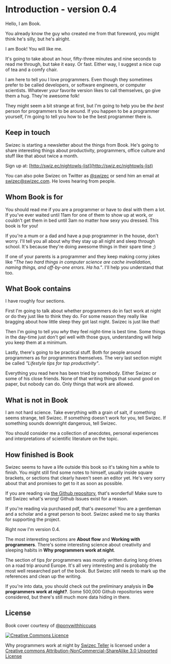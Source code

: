 # Introduction - version 0.4

Hello, I am Book.

You already know the guy who created me from that foreword, you might think he's silly, but he's alright.

I am Book! You will like me. 

It's going to take about an hour, fifty-three minutes and nine seconds to read me through, but take it easy. Or fast. Either way, I suggest a nice cup of tea and a comfy chair.

I am here to tell you I love programmers. Even though they sometimes prefer to be called developers, or software engineers, or computer scientists. Whatever _your_ favorite version likes to call themselves, go give them a hug. They're awesome folk!

They might seem a bit strange at first, but I'm going to help you be _the best_ person for programmers to be around. If you happen to be a programmer yourself, I'm going to tell you how to be the best programmer there is.

## Keep in touch

Swizec is starting a newsletter about the things from Book. He's going to share interesting things about productivity, programmers, office culture and stuff like that about twice a month.

Sign up at: [http://swiz.ec/nightowls-list](http://swiz.ec/nightowls-list)

You can also poke Swizec on Twitter as [@swizec](https://twitter.com/swizec) or send him an email at swizec@swizec.com. He loves hearing from people.

## Whom Book is for

You should read me if you are a programmer or have to deal with them a lot. If you've ever waited until 11am for one of them to show up at work, or couldn't get them in bed until 3am no matter how sexy you dressed. This book is for you!

If you're a mum or a dad and have a pup programmer in the house, don't worry. I'll tell you all about why they stay up all night and sleep through school. It's because they're doing awesome things in their spare time ;)

If one of your parents is a programmer and they keep making corny jokes like *"The two hard things in computer science are cache invalidation, naming things, and off-by-one errors. Ha ha."*. I'll help you understand that too.

## What Book contains

I have roughly four sections.

First I'm going to talk about whether programmers do in fact work at night or do they just like to think they do. For some reason they really like bragging about how little sleep they got last night. Swizec is just like that!

Then I'm going to tell you _why_ they feel night-time is best time. Some things in the day-time just don't gel well with those guys, understanding will help you keep them at a minimum.

Lastly, there's going to be practical stuff. Both for people around programmers as for programmers themselves. The very last section might be called *"Lifestyle tips for top productivity"*.

Everything you read here has been tried by somebody. Either Swizec or some of his close friends. None of that writing things that sound good on paper, but nobody can do. Only things that work are allowed.

## What is not in Book

I am not hard science. Take everything with a grain of salt, if something seems strange, tell Swizec. If something doesn't work for you, tell Swizec. If something sounds downright dangerous, tell Swizec.

You should consider me a collection of anecdotes, personal experiences and interpretations of scientific literature on the topic.

## How finished is Book

Swizec seems to have a life outside this book so it's taking him a while to finish. You might still find some notes to himself, usually inside square brackets, or sections that clearly haven't seen an editor yet. He's very sorry about that and promises to get to it as soon as possible.

If you are reading via [the Github repository](https://github.com/Swizec/nightowls), that's wonderful! Make sure to tell Swizec what's wrong! Github Issues exist for a reason.

If you're reading via purchased pdf, that's _awesome_! You are a gentleman and a scholar and a great person to boot. Swizec asked me to say thanks for supporting the project.

Right now I'm version 0.4.

The most interesting sections are **About flow** and **Working with programmers**. There's some interesting science about creativity and sleeping habits in **Why programmers work at night**.

The section of tips _for_ programmers was mostly written during long drives on a road trip around Europe. It's all very interesting and is probably the most well researched part of the book. But Swizec still needs to mark up the references and clean up the writing.

If you're into data, you should check out the preliminary analysis in **Do programmers work at night?**. Some 500,000 Github repositories were considered, but there's still much more data hiding in there.

## License

Book cover courtesy of [@ponywithhiccups](https://twitter.com/ponywithhiccups)

[![Creative Commons Licence](images/creativecommons.png "Creative Commons Licence")](http://creativecommons.org/licenses/by-nc-sa/3.0/deed.en_GB)

Why programmers work at night by [Swizec Teller](http://swizec.com) is licensed under a [Creative commons Attribution-NonCommercial-ShareAlike 3.0 Unported License](http://creativecommons.org/licenses/by-nc-sa/3.0/deed.en_GB)